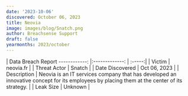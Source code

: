 ```yaml
---
date: '2023-10-06'
discovered: October 06, 2023
title: Neovia
image: images/blog/Snatch.png
author: Breachsense Support
draft: false
yearmonths: 2023/october
---
```



| Data Breach Report
------------:     |:-------------:    | :-----:|
| Victim      | neovia.fr      | 
| Threat Actor      | Snatch      | 
| Date Discovered      | Oct 06, 2023      | 
| Description      | Neovia is an IT services company that has developed an innovative concept for its employees by placing them at the center of its strategy.      | 
| Leak Size      | Unknown      | 

